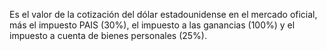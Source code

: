 Es el valor de la cotización del dólar estadounidense en el mercado oficial, más el impuesto PAIS (30%), el impuesto a las ganancias (100%) y el impuesto a cuenta de bienes personales (25%).

<div class="w-full h-48 p-4" id="plot-cotizacion-actual-tarjeta"></div>

<Plot />
